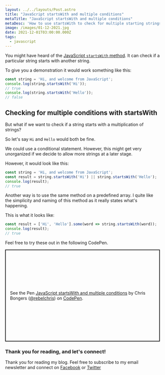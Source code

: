```yaml
---
layout: ../../layouts/Post.astro
title: "JavaScript startsWith and multiple conditions"
metaTitle: "JavaScript startsWith and multiple conditions"
metaDesc: 'How to use startsWith to check for multiple starting strings in JavaScript'
image: /images/01-12-2021.jpg
date: 2021-12-01T03:00:00.000Z
tags:
  - javascript
---
```

You might have heard of the [JavaScript `startsWith` method](https://daily-dev-tips.com/posts/vanilla-javascript-string-startswith/). It can check if a particular string starts with another string.

To give you a demonstration it would work something like this:

```js
const string = 'Hi, and welcome from JavaScript';
console.log(string.startsWith('Hi'));
// true
console.log(string.startsWith('Hello'));
// false
```

## Checking for multiple conditions with startsWith

But what if we want to check if a string starts with a multiplication of strings?

So let's say `Hi` and `Hello` would both be fine.

We could use a conditional statement. However, this might get very unorganized if we decide to allow more strings at a later stage.

However, it would look like this:

```js
const string = 'Hi, and welcome from JavaScript';
const result = string.startsWith('Hi') || string.startsWith('Hello');
console.log(result);
// true
```

Another way is to use the same method on a predefined array. I quite like the simplicity and naming of this method as it really states what's happening.

This is what it looks like:

```js
const result = ['Hi', 'Hello'].some(word => string.startsWith(word));
console.log(result);
// true
```

Feel free to try these out in the following CodePen.

<p class="codepen" data-height="300" data-default-tab="html,result" data-slug-hash="wvqOQde" data-user="rebelchris" style="height: 300px; box-sizing: border-box; display: flex; align-items: center; justify-content: center; border: 2px solid; margin: 1em 0; padding: 1em;">
  <span>See the Pen <a href="https://codepen.io/rebelchris/pen/wvqOQde">
  JavaScript startsWith and multiple conditions</a> by Chris Bongers (<a href="https://codepen.io/rebelchris">@rebelchris</a>)
  on <a href="https://codepen.io">CodePen</a>.</span>
</p>
<script async src="https://cpwebassets.codepen.io/assets/embed/ei.js"></script>

### Thank you for reading, and let's connect!

Thank you for reading my blog. Feel free to subscribe to my email newsletter and connect on [Facebook](https://www.facebook.com/DailyDevTipsBlog) or [Twitter](https://twitter.com/DailyDevTips1)
